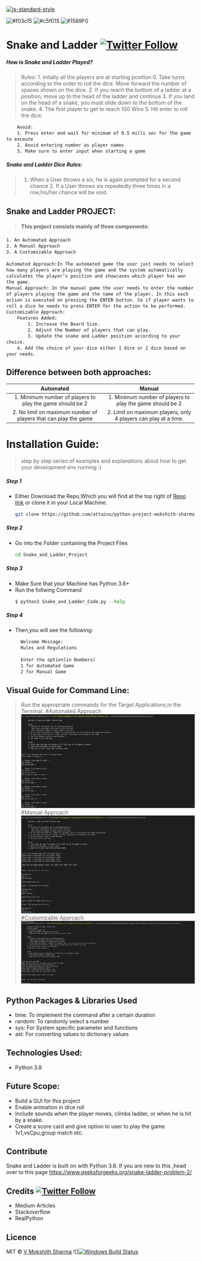 [![js-standard-style](https://img.shields.io/badge/code%20style-standard-brightgreen.svg?style=flat)](https://github.com/feross/standard)

![#f03c15](https://via.placeholder.com/15/f03c15/000000?text=+) ![#c5f015](https://via.placeholder.com/15/c5f015/000000?text=+) ![#1589F0](https://via.placeholder.com/15/1589F0/000000?text=+)

# Snake and Ladder [![Twitter Follow](https://img.shields.io/twitter/follow/moskhith?style=social)](https://twitter.com/mokshith)

##### How is Snake and Ladder Played?

> Rules:
        1. Initally all the players are at starting position 0. 
            Take turns according to the order to roll the dice. 
            Move forward the number of spaces shown on the dice.
        2. If you reach the bottom of a ladder at a position, move up to the head of the ladder and continue
        3. If you land on the head of a snake, you must slide down to the bottom of the snake.
        4. The first player to get to reach 100 Wins
        5. Hit enter to roll the dice.

        Avoid:
        1. Press enter and wait for minimum of 0.5 milli sec for the game to exceute
        2. Avoid entering number as player names
        3. Make sure to enter input when starting a game

##### Snake and Ladder Dice Rules:

>	1. When a User throws a six, he is again prompted for a second chance
	2. If a User throws six repeatedly three times in a row,his/her chance will be void.


## Snake and Ladder PROJECT:

> #### This project consists mainly of three components:
	1. An Automated Approach
	2. A Manual Approach
	3. A Customizable Approach

	Automated Approach:In The automated game the user just needs to select how many players are playing the game and the system automatically calculates the player’s position and showcases which player has won the game.
	Manual Approach: In the manual game the user needs to enter the number of players playing the game and the name of the player. In this each action is executed on pressing the ENTER button. So if player wants to roll a dice he needs to press ENTER for the action to be performed.
	Customizable Approach:
		Features Added:
        	1. Increase the Board Size.
        	2. Adjust the Number of players that can play.
        	3. Update the snake and Ladder position according to your choice.
	  	4. Add the choice of your dice either 1 dice or 2 dice based on your needs.
 

## Difference between both approaches:
|         	Automated         				|         		Manual         				|
| :---------------------------------------------------------: 	| :------------------------------------------------------------:|
|1. Minimum number of players to play the game should be 2 	|1. Minimum number of players to play the game should be 2 	|
|2. No limit on maximum number of players that can play the game|2. Limit on maximum players, only 4 players can play at a time.|
	
# Installation Guide:

> step by step series of examples and explanations about how to get your development env running :)

##### Step 1

- Either Download the Repo,Which you will find at the top right of [Repo link](https://github.com/attainu/python-project-mokshith-sharma-au9.git) or clone it in your Local Machine.
  ```sh
  git clone https://github.com/attainu/python-project-mokshith-sharma-au9.git
  ```

##### Step 2

- Go into the Folder containing the Project Files
  ```sh
  cd Snake_and_Ladder_Project
  ```

##### Step 3

- Make Sure that your Machine has Python 3.6+
- Run the follwing Command
  ```python
  $ python3 Snake_and_Ladder_Code.py --help
  ```

##### Step 4

- Then,you will see the following:

  ```
	Welcome Message:
	Rules and Regulations

	Enter the option(in Numbers)
	1 for Automated Game 
	2 for Manual Game 
  ```

## Visual Guide for Command Line:

> Run the appropriate commands for the Target Applications,in the Terminal.
#Automated Approach
> ![](images/snake_and_ladder_automated_project.png)
#Manual Approach
> ![](images/snake_and_ladder_manual.png)
#Customizable Approach
> ![](images/Customizable_snake_andLadder.png)


## Python Packages & Libraries Used

- time: To implement the command after a certain duration
- random: To randomly select a number
- sys: For System specific parameter and functions
- ast: For converting values to dictionary values

## Technologies Used:

- Python 3.8

## Future Scope:

- Build a GUI for this project
- Enable animation in dice roll
- Include sounds when the player moves, climbs ladder, or when he is hit by a snake.
- Create a score card and give option to user to play the game 1v1,vsCpu,group match etc.

## Contribute

Snake and Ladder is built on with Python 3.6. If you are new to this ,head over to this page
https://www.geeksforgeeks.org/snake-ladder-problem-2/

## Credits [![Twitter Follow](https://img.shields.io/twitter/follow/mokshith?style=social)](https://twitter.com/mokshith)

- Medium Articles
- Stackoverflow
- RealPython

## Licence

MIT © [V Mokshith Sharma]()
![][![Windows Build Status](https://ci.appveyor.com/api/projects/status/github/akashnimare/foco?branch=master&svg=true)](https://github.com/mokshith-sharma-au9)
